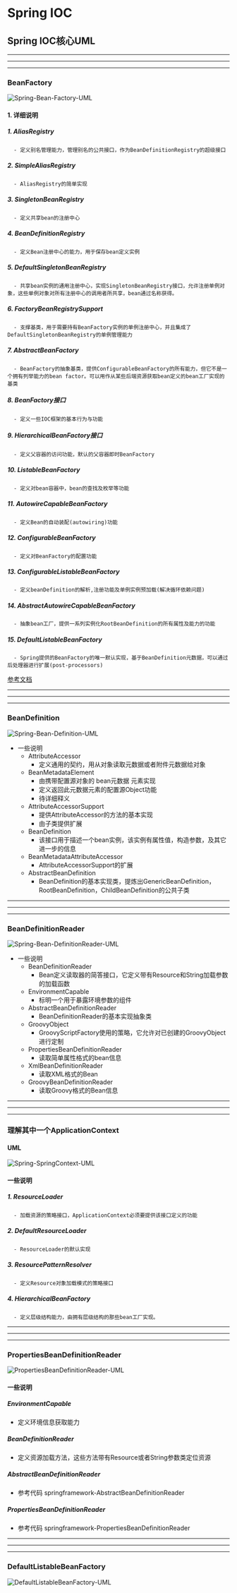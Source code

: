 # Spring IOC
## Spring IOC核心UML

****
****
****

### BeanFactory
![Spring-Bean-Factory-UML](note-spring-基础-images/c-Spring-BeanFactory-UML.png)
#### 1. 详细说明

  ##### 1. AliasRegistry
      - 定义别名管理能力，管理别名的公共接口，作为BeanDefinitionRegistry的超级接口
  ##### 2. SimpleAliasRegistry
      - AliasRegistry的简单实现
  ##### 3. SingletonBeanRegistry
      - 定义共享bean的注册中心
  ##### 4. BeanDefinitionRegistry
      - 定义Bean注册中心的能力，用于保存bean定义实例
  ##### 5. DefaultSingletonBeanRegistry 
      - 共享bean实例的通用注册中心，实现SingletonBeanRegistry接口，允许注册单例对象，这些单例对象对所有注册中心的调用者所共享，bean通过名称获得。
  ##### 6. FactoryBeanRegistrySupport
      - 支撑基类，用于需要持有BeanFactory实例的单例注册中心，并且集成了DefaultSingletonBeanRegistry的单例管理能力
  ##### 7. AbstractBeanFactory
      - BeanFactory的抽象基类，提供ConfigurableBeanFactory的所有能力，但它不是一个拥有列举能力的bean factor。可以用作从某些后端资源获取bean定义的bean工厂实现的基类
  ##### 8. BeanFactory接口
      - 定义一些IOC框架的基本行为与功能
  ##### 9. HierarchicalBeanFactory接口
      - 定义父容器的访问功能，默认的父容器即时BeanFactory
  ##### 10. ListableBeanFactory
      - 定义对bean容器中，bean的查找及枚举等功能
  ##### 11. AutowireCapableBeanFactory
      - 定义Bean的自动装配(autowiring)功能
  ##### 12. ConfigurableBeanFactory
      - 定义对BeanFactory的配置功能
  ##### 13. ConfigurableListableBeanFactory
      - 定义beanDefinition的解析,注册功能及单例实例预加载(解决循环依赖问题)
  ##### 14. AbstractAutowireCapableBeanFactory
      - 抽象bean工厂，提供一系列实例化RootBeanDefinition的所有属性及能力的功能
  ##### 15. DefaultListableBeanFactory
      - Spring提供的BeanFactory的唯一默认实现，基于BeanDefinition元数据，可以通过后处理器进行扩展(post-processors) 
[参考文档](https://www.jianshu.com/p/2854d8984dfc)


****
****
****

### BeanDefinition
![Spring-Bean-Definition-UML](note-spring-基础-images/Spring-Bean-Definition-UML.png)
- 一些说明
  - AttributeAccessor
    - 定义通用的契约，用从对象读取元数据或者附件元数据给对象
  - BeanMetadataElement
    - 由携带配置源对象的 bean元数据 元素实现
    - 定义返回此元数据元素的配置源Object功能
    - 待详细释义
  - AttributeAccessorSupport
    - 提供AttributeAccessor的方法的基本实现
    - 由子类提供扩展
  - BeanDefinition
    - 该接口用于描述一个bean实例，该实例有属性值，构造参数，及其它进一步的信息
  - BeanMetadataAttributeAccessor
    - AttributeAccessorSupport的扩展
  - AbstractBeanDefinition
    - BeanDefinition的基本实现类，提炼出GenericBeanDefinition，RootBeanDefinition，ChildBeanDefinition的公共子类

****
****
****

### BeanDefinitionReader
![Spring-Bean-DefinitionReader-UML](note-spring-基础-images/Spring-bean-BeanDefinitionReader-UML.png)
- 一些说明
  - BeanDefinitionReader
    - Bean定义读取器的简答接口，它定义带有Resource和String加载参数的加载函数
  - EnvironmentCapable
    - 标明一个用于暴露环境参数的组件
  - AbstractBeanDefinitionReader
    - BeanDefinitionReader的基本实现抽象类
  - GroovyObject
    - GroovyScriptFactory使用的策略，它允许对已创建的GroovyObject进行定制
  - PropertiesBeanDefinitionReader
    - 读取简单属性格式的bean信息
  - XmlBeanDefinitionReader
    - 读取XML格式的Bean
  - GroovyBeanDefinitionReader
    - 读取Groovy格式的Bean信息

****
****
****

### 理解其中一个ApplicationContext
#### UML
![Spring-SpringContext-UML](note-spring-基础-images/理解其中一个ApplicationContext.png)
#### 一些说明
  ##### 1. ResourceLoader
      - 加载资源的策略接口，ApplicationContext必须要提供该接口定义的功能
  ##### 2. DefaultResourceLoader
      - ResourceLoader的默认实现
  ##### 3. ResourcePatternResolver
      - 定义Resource对象加载模式的策略接口
  ##### 4. HierarchicalBeanFactory
      - 定义层级结构能力，由拥有层级结构的那些bean工厂实现。

****
****
****
### PropertiesBeanDefinitionReader
![PropertiesBeanDefinitionReader-UML](note-spring-基础-images/PropertiesBeanDefinitionReader-UML.png)
#### 一些说明
##### EnvironmentCapable
- 定义环境信息获取能力
##### BeanDefinitionReader
- 定义资源加载方法，这些方法带有Resource或者String参数类定位资源
##### AbstractBeanDefinitionReader
- 参考代码 springframework-AbstractBeanDefinitionReader
##### PropertiesBeanDefinitionReader
- 参考代码 springframework-PropertiesBeanDefinitionReader

****
****
****
### DefaultListableBeanFactory
![DefaultListableBeanFactory-UML](note-spring-基础-images/DefaultListableBeanFactory-UML.png)